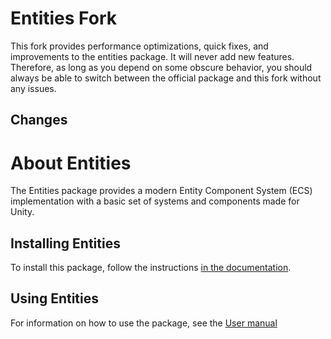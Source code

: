 # Entities Fork
This fork provides performance optimizations, quick fixes, and improvements to the entities package. It will never add new features. Therefore, as long as you depend on some obscure behavior, you should always be able to switch between the official package and this fork without any issues.

## Changes

# About Entities
The Entities package provides a modern Entity Component System (ECS) implementation with a basic set of systems and components made for Unity.

## Installing Entities
To install this package, follow the instructions [in the documentation](Documentation~/getting-started-installation.md).

## Using Entities
For information on how to use the package, see the [User manual](Documentation~/index.md)

